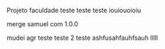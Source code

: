 Projeto faculdade
teste teste 
teste iouiouoioiu

merge samuel com 1.0.0

mudei agr
teste teste 2
teste  ashfusahfauhfsauh
lllll